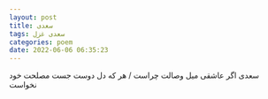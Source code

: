 ```yaml
---
layout: post
title: سعدی
tags: سعدی غزل
categories: poem
date: 2022-06-06 06:35:23
---
```


سعدی اگر عاشقی میل وصالت چراست / هر که دل دوست جست مصلحت خود نخواست

